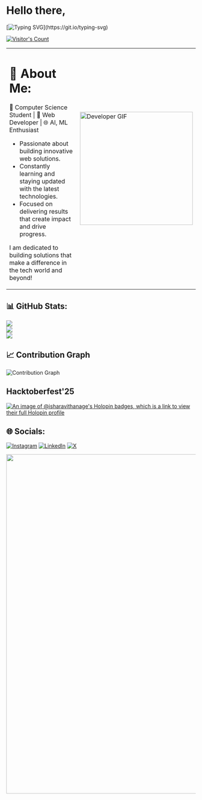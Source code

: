 # Hello there,
<div>
  
[![Typing SVG](https://readme-typing-svg.demolab.com?font=Fira+Code&weight=700&size=32&duration=3000&pause=1000&color=888888&width=435&lines=I'm+Ishara+Harshana;AI+Enthusiast;Web+Developer;Tech+Enthusiast;CS+Undergrad;)](https://git.io/typing-svg)
</div>

[![Visitor's Count](https://komarev.com/ghpvc/?username=Ishara-Vithanage&color=brightgreen)](https://github.com/Ishara-Vithanage)

<table>
  <tr>
    <td>

<h1>💫 About Me:</h1>

🚀 Computer Science Student | 🎯 Web Developer | 🌐 AI, ML Enthusiast  
- Passionate about building innovative web solutions.    
- Constantly learning and staying updated with the latest technologies.  
- Focused on delivering results that create impact and drive progress.  

I am dedicated to building solutions that make a difference in the tech world and beyond!

</td>
    <td>
      <img src="https://user-images.githubusercontent.com/74038190/235224431-e8c8c12e-6826-47f1-89fb-2ddad83b3abf.gif" alt="Developer GIF" width="300"/>
    </td>
  </tr>
</table>

## 📊 GitHub Stats:
![](https://github-readme-stats.vercel.app/api?username=Ishara-Vithanage&theme=tokyonight&hide_border=false&include_all_commits=true&count_private=false)<br/>
![](https://github-readme-streak-stats.herokuapp.com/?user=Ishara-Vithanage&theme=tokyonight&hide_border=false)<br/>
![](https://github-readme-stats.vercel.app/api/top-langs/?username=Ishara-Vithanage&theme=tokyonight&hide_border=false&include_all_commits=true&count_private=false&layout=compact)
</div>

## 📈 Contribution Graph
![Contribution Graph](https://github-readme-activity-graph.vercel.app/graph?username=Ishara-Vithanage&theme=react-dark&hide_border=true)

<picture>
  <source media="(prefers-color-scheme: dark)" srcset="https://raw.githubusercontent.com/Ishara-Vithanage/Ishara-Vithanage/output/github-snake-dark.svg" />
  <source media="(prefers-color-scheme: light)" srcset="https://raw.githubusercontent.com/Ishara-Vithanage/Ishara-Vithanage/output/github-snake.svg" />
</picture>

## Hacktoberfest'25 
[![An image of @isharavithanage's Holopin badges, which is a link to view their full Holopin profile](https://holopin.me/isharavithanage)](https://holopin.io/@isharavithanage)

## 🌐 Socials:
[![Instagram](https://img.shields.io/badge/Instagram-%23E4405F.svg?logo=Instagram&logoColor=white)](https://instagram.com/demonz_shara) 
[![LinkedIn](https://img.shields.io/badge/LinkedIn-%230077B5.svg?logo=linkedin&logoColor=white)](https://linkedin.com/in/ishara-harshana)
[![X](https://img.shields.io/badge/-%230077B5.svg?logo=x&logoColor=black)](https://x.com/demonz_shara)

<img src="https://user-images.githubusercontent.com/74038190/212284100-561aa473-3905-4a80-b561-0d28506553ee.gif" width="900"> 



